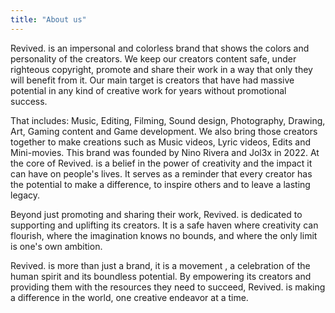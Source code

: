 ```yaml
---
title: "About us"
---
```


Revived. is an impersonal and colorless brand that shows the colors and personality of the creators. We keep our creators content safe, under righteous copyright, promote and share their work in a way that only they will benefit from it. Our main target is creators that have had massive potential in any kind of creative work for years without promotional success.

That includes: Music, Editing, Filming, Sound design, Photography, Drawing, Art, Gaming content and Game development. We also bring those creators together to make creations such as Music videos, Lyric videos, Edits and Mini-movies. This brand was founded by Nino Rivera and Jol3x in 2022.
At the core of Revived. is a belief in the power of creativity and the impact it can have on people's lives. It serves as a reminder that every creator has the potential to make a difference, to inspire others and to leave a lasting legacy.

Beyond just promoting and sharing their work, Revived. is dedicated to supporting and uplifting its creators. It is a safe haven where creativity can flourish, where the imagination knows no bounds, and where the only limit is one's own ambition.

Revived. is more than just a brand, it is a movement , a celebration of the human spirit and its boundless potential. By empowering its creators and providing them with the resources they need to succeed, Revived. is making a difference in the world, one creative endeavor at a time.
